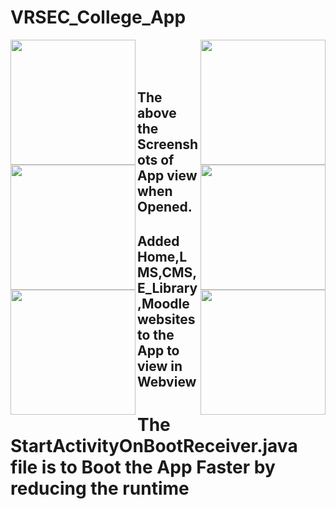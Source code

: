 # VRSEC_College_App

<img align="left" width="200" height="200" src="https://user-images.githubusercontent.com/74868970/112364272-5889b880-8cfc-11eb-9e93-99a7190f4bcf.jpg">
<img align="right" width="200" height="200" src="https://user-images.githubusercontent.com/74868970/112367308-c2579180-8cff-11eb-95e5-bc8995e1fe8d.png">
<br/>
<img align="left" width="200" height="200" src="https://user-images.githubusercontent.com/74868970/112367317-c4215500-8cff-11eb-97df-8e9b5617b136.png">
<img align="right" width="200" height="200" src="https://user-images.githubusercontent.com/74868970/112367331-c5eb1880-8cff-11eb-9bc7-8e39161d1211.png">
<br/>
<img align="left" width="200" height="200" src="https://user-images.githubusercontent.com/74868970/112367295-bf5ca100-8cff-11eb-9e2a-c6ebcbeb4f92.png">
<img align="right" width="200" height="200" src="https://user-images.githubusercontent.com/74868970/112367300-c1266480-8cff-11eb-975f-1878847b0318.png">
<br/>

## The above the Screenshots of App view when Opened.

## Added Home,LMS,CMS,E_Library,Moodle websites to the App to view in Webview

# The StartActivityOnBootReceiver.java file is to Boot the App Faster by reducing the runtime
